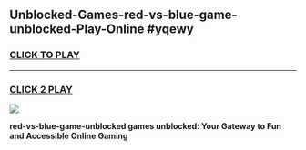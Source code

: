 
## Unblocked-Games-red-vs-blue-game-unblocked-Play-Online #yqewy
<h3>
<a href="https://news.freeplayer.one?title=red-vs-blue-game-unblocked&ref=3">CLICK TO PLAY</a></h3>
<hr>

<h3>
<a href="https://news.freeplayer.one?title=red-vs-blue-game-unblocked&ref=3">CLICK 2 PLAY</a>
  
</h3>

<a href="https://news.freeplayer.one?title=red-vs-blue-game-unblocked&ref=3"><img src="https://clearcache.store/games.png"></a>


**red-vs-blue-game-unblocked games unblocked: Your Gateway to Fun and Accessible Online Gaming**
